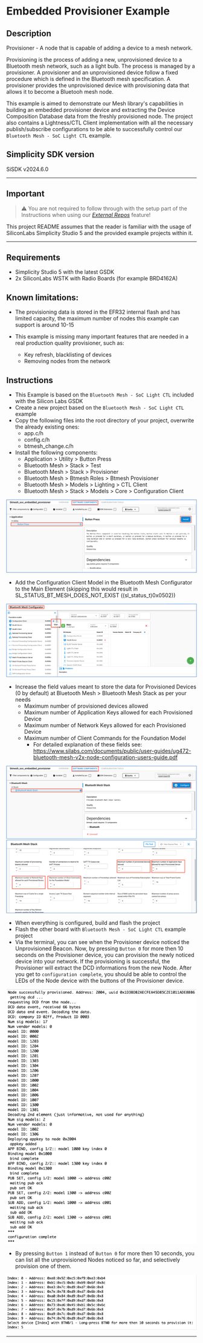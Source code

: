 # Embedded Provisioner Example

## Description ##

Provisioner - A node that is capable of adding a device to a mesh network.

Provisioning is the process of adding a new, unprovisioned device to a Bluetooth mesh network, such as a light bulb. The process is managed by a provisioner. A provisioner and an unprovisioned device follow a fixed procedure which is defined in the Bluetooth mesh specification. A provisioner provides the unprovisioned device with provisioning data that allows it to become a Bluetooh mesh node.

This example is aimed to demonstrate our Mesh library's capabilities in building an embedded provisioner device and extracting the Device Composition Database data from the freshly provisioned node. The project also contains a Lightness/CTL Client implementation with all the necessary publish/subscribe configurations to be able to successfully control our ```Bluetooth Mesh - SoC Light CTL``` example.

## Simplicity SDK version ##

SiSDK v2024.6.0

---

## Important

> ⚠ You are not required to follow through with the setup part of the Instructions when using our [*External Repos*](../../README.md) feature!

This project README assumes that the reader is familiar with the usage of SiliconLabs Simplicity Studio 5 and the provided example projects within it.

---

## Requirements

  - Simplicity Studio 5 with the latest GSDK
  - 2x SiliconLabs WSTK with Radio Boards (for example BRD4162A)

## Known limitations:

  - The provisioning data is stored in the EFR32 internal flash and has limited capacity, the maximum number of nodes this example can support is around 10-15 

  - This example is missing many important features that are needed in a real production quality provisioner, such as:
    - Key refresh, blacklisting of devices
    - Removing nodes from the network

## Instructions

  - This Example is based on the ```Bluetooth Mesh - SoC Light CTL``` included with the Silicon Labs GSDK
  - Create a new project based on the ```Bluetooth Mesh - SoC Light CTL``` example
  - Copy the following files into the root directory of your project, overwrite the already existing ones:
    - app.c/h
    - config.c/h
    - btmesh_change.c/h
  - Install the following components:
    - Application > Utility > Button Press
    - Bluetooth Mesh > Stack > Test
    - Bluetooth Mesh > Stack > Provisioner
    - Bluetooth Mesh > Btmesh Roles > Btmesh Provisioner
    - Bluetooth Mesh > Models > Lighting > CTL Client
    - Bluetooth Mesh > Stack > Models > Core > Configuration Client

  ![install_button_press](images/install_button_press.png)

  - Add the Configuration Client Model in the Bluetooth Mesh Configurator to the Main Element (skipping this would result in SL_STATUS_BT_MESH_DOES_NOT_EXIST ((sl_status_t)0x0502))
 
  ![add_config_client_model](images/add_config_client_model.png)

  - Increase the field values meant to store the data for Provisioned Devices (0 by default) at Bluetooth Mesh > Bluetooth Mesh Stack as per your needs
    - Maximum number of provisioned devices allowed
    - Maximum number of Application Keys allowed for each Provisioned Device
    - Maximum number of Network Keys allowed for each Provisioned Device
    - Maximum number of Client Commands for the Foundation Model
      - For detailed explanation of these fields see: https://www.silabs.com/documents/public/user-guides/ug472-bluetooth-mesh-v2x-node-configuration-users-guide.pdf

  ![increase_values_1](images/increase_values_1.png)
  ![increase_values_2](images/increase_values_2.png)

  - When everything is configured, build and flash the project
  - Flash the other board with ```Bluetooth Mesh - SoC Light CTL``` example project
  - Via the terminal, you can see when the Provisioner device noticed the Unprovisioned Beacon. Now, by pressing ```Button 0``` for more then 10 seconds on the Provisioner device, you can provision the newly noticed device into your network. If the provisioning is successful, the Provisioner will extract the DCD informations from the new Node. After you get to ```configuration complete```, you should be able to control the LEDs of the Node device with the buttons of the Provisioner device.

  ![dcd_infos](images/dcd_infos.png)

  - By pressing ```Button 1``` instead of ```Button 0``` for more then 10 seconds, you can list all the unprovisioned Nodes noticed so far, and selectively provision one of them.

  ![node_selection](images/node_selection.png)

---